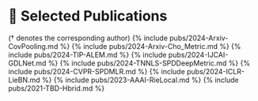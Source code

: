 # 📝 Selected Publications 
(† denotes the corresponding author) 
{% include pubs/2024-Arxiv-CovPooling.md %}
{% include pubs/2024-Arxiv-Cho_Metric.md %}
{% include pubs/2024-TIP-ALEM.md %}
{% include pubs/2024-IJCAI-GDLNet.md %}
{% include pubs/2024-TNNLS-SPDDeepMetric.md %}
{% include pubs/2024-CVPR-SPDMLR.md %}
{% include pubs/2024-ICLR-LieBN.md %}
{% include pubs/2023-AAAI-RieLocal.md %}
{% include pubs/2021-TBD-Hbrid.md %}
